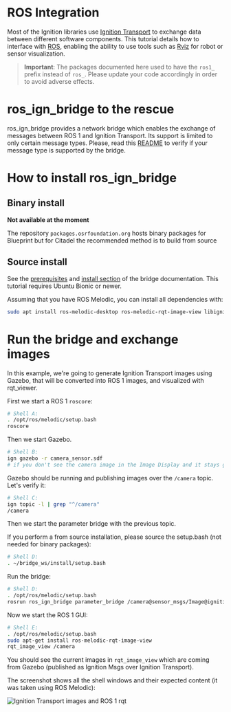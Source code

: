 # ROS Integration

Most of the Ignition libraries use [Ignition Transport](https://github.com/ignitionrobotics/ign-transport)
to exchange data between different software components. This tutorial details
how to interface with [ROS](http://www.ros.org/), enabling the ability to use
tools such as [Rviz](http://wiki.ros.org/rviz) for robot or sensor
visualization.

> **Important**: The packages documented here used to have the `ros1_` prefix
> instead of `ros_`. Please update your code accordingly in order to avoid
> adverse effects.

# ros_ign_bridge to the rescue

ros_ign_bridge provides a network bridge which enables the exchange of messages
between ROS 1 and Ignition Transport. Its support is limited to only certain
message types. Please, read this [README](https://github.com/osrf/ros_ign/blob/melodic/ros_ign_bridge/README.md)
to verify if your message type is supported by the bridge.

# How to install ros_ign_bridge

## Binary install

**Not available at the moment**

The repository `packages.osrfoundation.org` hosts binary packages for Blueprint
but for Citadel the recommended method is to build from source

## Source install

See the [prerequisites](https://github.com/osrf/ros_ign/tree/melodic/ros_ign_bridge#prerequisites)
and [install section](https://github.com/osrf/ros_ign/tree/melodic/ros_ign_bridge#building-the-bridge-from-source)
of the bridge documentation. This tutorial requires Ubuntu Bionic or newer.

Assuming that you have ROS Melodic, you can install all dependencies with:

```bash
sudo apt install ros-melodic-desktop ros-melodic-rqt-image-view libignition-common3-dev libignition-transport8-dev libignition-msgs5-dev
```

# Run the bridge and exchange images

In this example, we're going to generate Ignition Transport images using Gazebo, that will be converted into ROS 1 images, and visualized with rqt_viewer.

First we start a ROS 1 `roscore`:

```bash
# Shell A:
. /opt/ros/melodic/setup.bash
roscore
```

Then we start Gazebo.

```bash
# Shell B:
ign gazebo -r camera_sensor.sdf
# if you don't see the camera image in the Image Display and it stays grey, press the orange refresh button
```

Gazebo should be running and publishing images over the `/camera` topic.
Let's verify it:

```bash
# Shell C:
ign topic -l | grep "^/camera"
/camera
```

Then we start the parameter bridge with the previous topic.

If you perform a from source installation, please source the
setup.bash (not needed for binary packages):

```bash
# Shell D:
. ~/bridge_ws/install/setup.bash
```

Run the bridge:

```bash
# Shell D:
. /opt/ros/melodic/setup.bash
rosrun ros_ign_bridge parameter_bridge /camera@sensor_msgs/Image@ignition.msgs.Image
```

Now we start the ROS 1 GUI:

```bash
# Shell E:
. /opt/ros/melodic/setup.bash
sudo apt-get install ros-melodic-rqt-image-view
rqt_image_view /camera
```

You should see the current images in `rqt_image_view` which are coming from
Gazebo (published as Ignition Msgs over Ignition Transport).

The screenshot shows all the shell windows and their expected content
(it was taken using ROS Melodic):


![Ignition Transport images and ROS 1 rqt](../acropolis/images/bridge_image_exchange_ign-gazebo.png)
